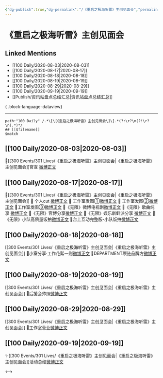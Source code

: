 ```yaml
---
{"dg-publish":true,"dg-permalink":"/《重启之极海听雷》主创见面会","permalink":"/《重启之极海听雷》主创见面会/","created":"2023-04-06T22:48:52.000+08:00","updated":"2023-04-10T16:01:51.000+08:00"}
---
```


# 《重启之极海听雷》主创见面会

## Linked Mentions
- [[100 Daily/2020-08-03\|2020-08-03]]
- [[100 Daily/2020-08-17\|2020-08-17]]
- [[100 Daily/2020-08-18\|2020-08-18]]
- [[100 Daily/2020-08-19\|2020-08-19]]
- [[100 Daily/2020-08-29\|2020-08-29]]
- [[100 Daily/2020-09-19\|2020-09-19]]
- [[Publish/资讯站盘点总结汇总\|资讯站盘点总结汇总]]

{ .block-language-dataview}

---

```expander
path:"100 Daily" /.*\[\[《重启之极海听雷》主创见面会\]\].*(?:\r?\n(?!\r?\n).*)*/
## [[$filename]]
$match
```
## [[100 Daily/2020-08-03\|2020-08-03]]
🌟[[300 Events/301 Lives/《重启之极海听雷》主创见面会\|《重启之极海听雷》主创见面会]]官宣 [微博正文](https://m.weibo.cn/6466290670/4533859301988285)

## [[100 Daily/2020-08-17\|2020-08-17]]
🌟[[300 Events/301 Lives/《重启之极海听雷》主创见面会\|《重启之极海听雷》主创见面会]]
🌱 个人cut [微博正文](https://m.weibo.cn/6466290670/4539021928179025)
🌱 工作室发图①[微博正文](https://m.weibo.cn/6466290670/4539050583922198)
🌱 工作室发图②[微博正文](https://m.weibo.cn/6466290670/4538982656118806)
🌱工作室发图③[微博正文](https://m.weibo.cn/6466290670/4539058423072286)
🌱《无限》微博电视剧[微博正文](https://m.weibo.cn/6466290670/4539003611382043)
🌱《无限》歌曲纯享 [微博正文](https://m.weibo.cn/6466290670/4539007310505626)
🌱《无限》官博分享[微博正文](https://m.weibo.cn/6466290670/4539012927468252)
🌱《无限》娱乐新鲜派分享 [微博正文](https://m.weibo.cn/6466290670/4539013761873318)
🌱《无限》小队高质量饭拍[微博正文](https://m.weibo.cn/6466290670/4539105893941869)
🌱台上互动完整版-小队饭拍[微博正文](https://m.weibo.cn/6466290670/4539187800309937)
## [[100 Daily/2020-08-18\|2020-08-18]]
[[300 Events/301 Lives/《重启之极海听雷》主创见面会\|《重启之极海听雷》主创见面会]]
💫小室分享·工作花絮一则[微博正文](https://m.weibo.cn/6466290670/4539398333142609)
💫DEPARTMENT项链品牌方[微博正文](https://m.weibo.cn/6466290670/4539401810742274)
## [[100 Daily/2020-08-19\|2020-08-19]]
[[300 Events/301 Lives/《重启之极海听雷》主创见面会\|《重启之极海听雷》主创见面会]]
🌟后援会帅照[微博正文](https://m.weibo.cn/6466290670/4539623793494969)
## [[100 Daily/2020-08-29\|2020-08-29]]
[[300 Events/301 Lives/《重启之极海听雷》主创见面会\|《重启之极海听雷》主创见面会]]
🎊工作室营业[微博正文](https://m.weibo.cn/6466290670/4543306711702178)
## [[100 Daily/2020-09-19\|2020-09-19]]
✨[[300 Events/301 Lives/《重启之极海听雷》主创见面会\|《重启之极海听雷》主创见面会]]活动总结[微博正文](https://m.weibo.cn/6466290670/4550805674526076)

<-->